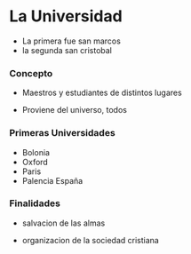 # La Universidad
- La primera fue san marcos
- la segunda san cristobal
### Concepto

- Maestros y estudiantes de distintos lugares

- Proviene del universo, todos

### Primeras Universidades
 - Bolonia
 - Oxford
 - Paris
 - Palencia España 

###  Finalidades

- salvacion de las almas

- organizacion de la sociedad cristiana
<!--stackedit_data:
eyJoaXN0b3J5IjpbNzk4NjczNTAwXX0=
-->